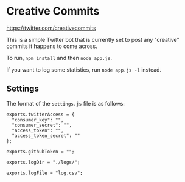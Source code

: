 # Creative Commits

https://twitter.com/creativecommits

This is a simple Twitter bot that is currently set to post any "creative" commits it happens to come across.

To run, `npm install` and then `node app.js`.

If you want to log some statistics, run `node app.js -l` instead.

## Settings

The format of the `settings.js` file is as follows:

```
exports.twitterAccess = {
  "consumer_key": "",
  "consumer_secret": "",
  "access_token": "",
  "access_token_secret": ""
};

exports.githubToken = "";

exports.logDir = "./logs/";

exports.logFile = "log.csv";
```
